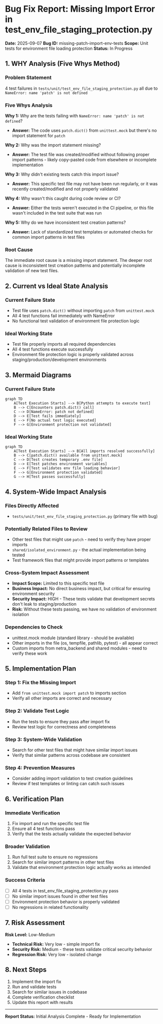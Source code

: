 # Bug Fix Report: Missing Import Error in test_env_file_staging_protection.py

**Date:** 2025-09-07
**Bug ID:** missing-patch-import-env-tests
**Scope:** Unit tests for environment file loading protection
**Status:** In Progress

## 1. WHY Analysis (Five Whys Method)

### Problem Statement
4 test failures in `tests/unit/test_env_file_staging_protection.py` all due to `NameError: name 'patch' is not defined`

### Five Whys Analysis

**Why 1:** Why are the tests failing with `NameError: name 'patch' is not defined`?
- **Answer:** The code uses `patch.dict()` from `unittest.mock` but there's no import statement for `patch`

**Why 2:** Why was the import statement missing?
- **Answer:** The test file was created/modified without following proper import patterns - likely copy-pasted code from elsewhere or incomplete implementation

**Why 3:** Why didn't existing tests catch this import issue?
- **Answer:** This specific test file may not have been run regularly, or it was recently created/modified and not properly validated

**Why 4:** Why wasn't this caught during code review or CI?
- **Answer:** Either the tests weren't executed in the CI pipeline, or this file wasn't included in the test suite that was run

**Why 5:** Why do we have inconsistent test creation patterns?
- **Answer:** Lack of standardized test templates or automated checks for common import patterns in test files

### Root Cause
The immediate root cause is a missing import statement. The deeper root cause is inconsistent test creation patterns and potentially incomplete validation of new test files.

## 2. Current vs Ideal State Analysis

### Current Failure State
- Test file uses `patch.dict()` without importing `patch` from `unittest.mock`
- All 4 test functions fail immediately with NameError
- No functional test validation of environment file protection logic

### Ideal Working State
- Test file properly imports all required dependencies
- All 4 test functions execute successfully
- Environment file protection logic is properly validated across staging/production/development environments

## 3. Mermaid Diagrams

### Current Failure State
```mermaid
graph TD
    A[Test Execution Starts] --> B[Python attempts to execute test]
    B --> C[Encounters patch.dict() call]
    C --> D[NameError: patch not defined]
    D --> E[Test fails immediately]
    E --> F[No actual test logic executed]
    F --> G[Environment protection not validated]
```

### Ideal Working State
```mermaid
graph TD
    A[Test Execution Starts] --> B[All imports resolved successfully]
    B --> C[patch.dict() available from unittest.mock]
    C --> D[Test creates temporary .env file]
    D --> E[Test patches environment variables]
    E --> F[Test validates env file loading behavior]
    F --> G[Environment protection validated]
    G --> H[Test passes successfully]
```

## 4. System-Wide Impact Analysis

### Files Directly Affected
- `tests/unit/test_env_file_staging_protection.py` (primary file with bug)

### Potentially Related Files to Review
- Other test files that might use `patch` - need to verify they have proper imports
- `shared/isolated_environment.py` - the actual implementation being tested
- Test framework files that might provide import patterns or templates

### Cross-System Impact Assessment
- **Impact Scope:** Limited to this specific test file
- **Business Impact:** No direct business impact, but critical for ensuring environment security
- **Security Impact:** HIGH - These tests validate that development secrets don't leak to staging/production
- **Risk:** Without these tests passing, we have no validation of environment isolation

### Dependencies to Check
- unittest.mock module (standard library - should be available)
- Other imports in the file (os, tempfile, pathlib, pytest) - all appear correct
- Custom imports from netra_backend and shared modules - need to verify these work

## 5. Implementation Plan

### Step 1: Fix the Missing Import
- Add `from unittest.mock import patch` to imports section
- Verify all other imports are correct and necessary

### Step 2: Validate Test Logic
- Run the tests to ensure they pass after import fix
- Review test logic for correctness and completeness

### Step 3: System-Wide Validation
- Search for other test files that might have similar import issues
- Verify that similar patterns across codebase are consistent

### Step 4: Prevention Measures
- Consider adding import validation to test creation guidelines
- Review if test templates or linting can catch such issues

## 6. Verification Plan

### Immediate Verification
1. Fix import and run the specific test file
2. Ensure all 4 test functions pass
3. Verify that the tests actually validate the expected behavior

### Broader Validation
1. Run full test suite to ensure no regressions
2. Search for similar import patterns in other test files
3. Validate that environment protection logic actually works as intended

### Success Criteria
- [ ] All 4 tests in test_env_file_staging_protection.py pass
- [ ] No similar import issues found in other test files
- [ ] Environment protection behavior is properly validated
- [ ] No regressions in related functionality

## 7. Risk Assessment

**Risk Level:** Low-Medium
- **Technical Risk:** Very low - simple import fix
- **Security Risk:** Medium - these tests validate critical security behavior
- **Regression Risk:** Very low - isolated change

## 8. Next Steps

1. Implement the import fix
2. Run and validate tests
3. Search for similar issues in codebase
4. Complete verification checklist
5. Update this report with results

---
**Report Status:** Initial Analysis Complete - Ready for Implementation